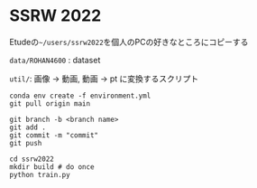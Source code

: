 # SSRW 2022

Etudeの`~/users/ssrw2022`を個人のPCの好きなところにコピーする

`data/ROHAN4600` : dataset

`util/`: 画像 -> 動画, 動画 -> pt に変換するスクリプト

```
conda env create -f environment.yml
git pull origin main

git branch -b <branch name>
git add .
git commit -m "commit"
git push
```

```
cd ssrw2022
mkdir build # do once
python train.py
```
